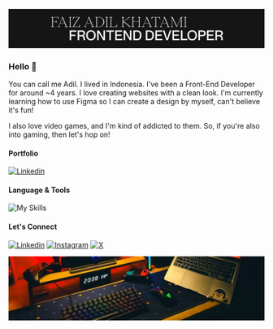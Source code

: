 ![Header](/img/header-profile.jpg)

### Hello 👋

You can call me Adil. I lived in Indonesia. I've been a Front-End Developer for around ~4 years. I love creating websites with a clean look. I'm currently learning how to use Figma so I can create a design by myself, can't believe it's fun!

I also love video games, and I'm kind of addicted to them. So, if you're also into gaming, then let's hop on!

#### Portfolio

[![Linkedin](https://img.shields.io/badge/Portfolio-255E63?style=for-the-badge&logo=About.me&logoColor=white)](https://faizadilkhatami.my.id)

#### Language & Tools

![My Skills](https://skillicons.dev/icons?i=html,css,tailwind,js,ts,react,nextjs,vue,nuxt,figma&perline=5)

#### Let's Connect

[![Linkedin](https://img.shields.io/badge/LinkedIn-0077B5?style=for-the-badge&logo=linkedin&logoColor=white)](https://www.linkedin.com/in/faizadilkhatami) [![Instagram](https://img.shields.io/badge/Instagram-E4405F?style=for-the-badge&logo=instagram&logoColor=white)](https://www.instagram.com/_wispme) [![X](https://img.shields.io/badge/X-000000?style=for-the-badge&logo=x&logoColor=white)](https://x.com/_wispme)

![Footer](/img/header.jpeg)
